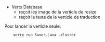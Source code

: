 - Vertx Database
  - reçoit les image de la verticle de resize
  - reçoit le texte de la verticle de traduction
			      
Pour lancer la verticle seule:

		vertx run Saver.java -cluster
					